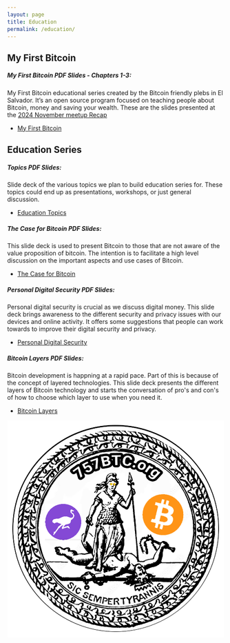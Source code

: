 ```yaml
---
layout: page
title: Education
permalink: /education/
---
```


## My First Bitcoin
##### My First Bitcoin PDF Slides - Chapters 1-3:
My First Bitcoin educational series created by the Bitcoin friendly plebs in El Salvador. It’s an open source program focused on teaching people about Bitcoin, money and saving your wealth. These are the slides presented at the [2024 November meetup Recap](/meetups/2024/11/15/November-Meetup-Recap.html)
- <a href="/assets/education/ES_Bitcoin_Diploma.pdf" target="_blank">My First Bitcoin</a>

## Education Series
##### Topics PDF Slides: 
Slide deck of the various topics we plan to build education series for. These topics could end up as presentations, workshops, or just general discussion.
- <a href="/assets/education/ES_topics.pdf" target="_blank">Education Topics</a>

##### The Case for Bitcoin PDF Slides:
This slide deck is used to present Bitcoin to those that are not aware of the value proposition of bitcoin. The intention is to facilitate a high level discussion on the important aspects and use cases of Bitcoin.
- <a href="/assets/education/ES_CaseForBitcoin.pdf" target="_blank">The Case for Bitcoin</a>

##### Personal Digital Security PDF Slides:
Personal digital security is crucial as we discuss digital money. This slide deck brings awareness to the different security and privacy issues with our devices and online activity. It offers some suggestions that people can work towards to improve their digital security and privacy.
- <a href="/assets/education/ES_personalDigitalSecurity.pdf" target="_blank">Personal Digital Security</a>

##### Bitcoin Layers PDF Slides:
Bitcoin development is happning at a rapid pace. Part of this is because of the concept of layered technologies. This slide deck presents the different layers of Bitcoin technology and starts the conversation of pro's and con's of how to choose which layer to use when you need it.
- <a href="/assets/education/ES_BitcoinLayers.pdf" target="_blank">Bitcoin Layers</a>

![Sic semper tyrannis](/assets/img/757circlenostr02-alpha.png)
